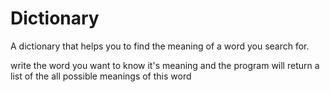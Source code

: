 # Dictionary
A dictionary that helps you to find the meaning of a word you search for.

write the word you want to know it's meaning and the program will
return a list of the all possible meanings of this word
